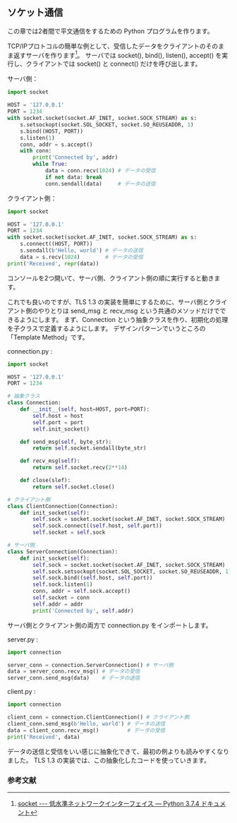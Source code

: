 
## ソケット通信

この章では2者間で平文通信をするための Python プログラムを作ります。

TCP/IPプロトコルの簡単な例として、受信したデータをクライアントのそのまま返すサーバを作ります[^pythonsocket]。
サーバでは socket(), bind(), listen(), accept() を実行し、クライアントでは socket() と connect() だけを呼び出します。

サーバ側：

```python
import socket

HOST = '127.0.0.1'
PORT = 1234
with socket.socket(socket.AF_INET, socket.SOCK_STREAM) as s:
    s.setsockopt(socket.SOL_SOCKET, socket.SO_REUSEADDR, 1)
    s.bind((HOST, PORT))
    s.listen(1)
    conn, addr = s.accept()
    with conn:
        print('Connected by', addr)
        while True:
            data = conn.recv(1024) # データの受信
            if not data: break
            conn.sendall(data)     # データの送信
```

クライアント側：

```python
import socket

HOST = '127.0.0.1'
PORT = 1234
with socket.socket(socket.AF_INET, socket.SOCK_STREAM) as s:
    s.connect((HOST, PORT))
    s.sendall(b'Hello, world') # データの送信
    data = s.recv(1024)        # データの受信
print('Received', repr(data))
```

コンソールを2つ開いて、サーバ側、クライアント側の順に実行すると動きます。

これでも良いのですが、TLS 1.3 の実装を簡単にするために、サーバ側とクライアント側のやりとりは send_msg と recv_msg という共通のメソッドだけでできるようにします。
まず、Connection という抽象クラスを作り、初期化の処理を子クラスで定義するようにします。
デザインパターンでいうところの「Template Method」です。

connection.py :

```python
import socket

HOST = '127.0.0.1'
PORT = 1234

# 抽象クラス
class Connection:
    def __init__(self, host=HOST, port=PORT):
        self.host = host
        self.port = port
        self.init_socket()

    def send_msg(self, byte_str):
        return self.socket.sendall(byte_str)

    def recv_msg(self):
        return self.socket.recv(2**14)

    def close(slef):
        return self.socket.close()

# クライアント側
class ClientConnection(Connection):
    def init_socket(self):
        self.sock = socket.socket(socket.AF_INET, socket.SOCK_STREAM)
        self.sock.connect((self.host, self.port))
        self.socket = self.sock

# サーバ側
class ServerConnection(Connection):
    def init_socket(self):
        self.sock = socket.socket(socket.AF_INET, socket.SOCK_STREAM)
        self.sock.setsockopt(socket.SOL_SOCKET, socket.SO_REUSEADDR, 1)
        self.sock.bind((self.host, self.port))
        self.sock.listen(1)
        conn, addr = self.sock.accept()
        self.socket = conn
        self.addr = addr
        print('Connected by', self.addr)
```

サーバ側とクライアント側の両方で connection.py をインポートします。

server.py :

```python
import connection

server_conn = connection.ServerConnection() # サーバ側
data = server_conn.recv_msg() # データの受信
server_conn.send_msg(data)    # データの送信
```

client.py :

```python
import connection

client_conn = connection.ClientConnection() # クライアント側
client_conn.send_msg(b'Hello, world') # データの送信
data = client_conn.recv_msg()         # データの受信
print('Received', data)
```

データの送信と受信をいい感じに抽象化できて、最初の例よりも読みやすくなりました。
TLS 1.3 の実装では、この抽象化したコードを使っていきます。


### 参考文献

[^pythonsocket]: [socket --- 低水準ネットワークインターフェイス &#8212; Python 3.7.4 ドキュメント](https://docs.python.org/ja/3/library/socket.html#socket.socket.recv)
